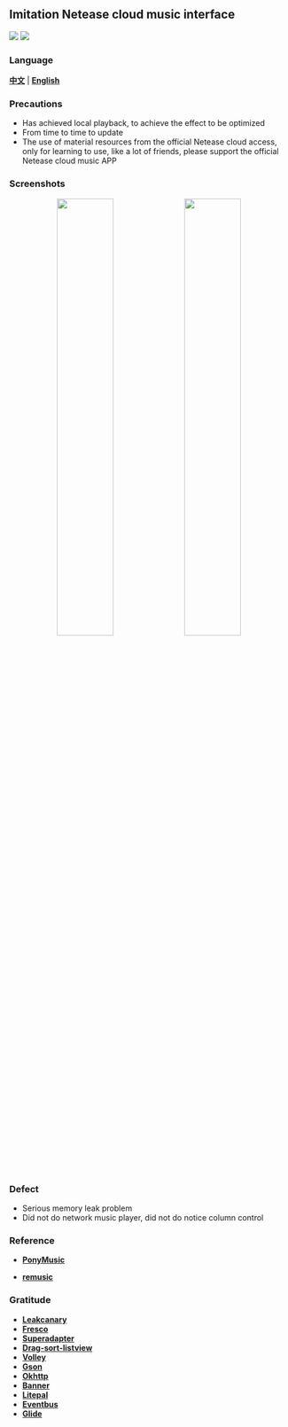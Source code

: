 ## Imitation Netease cloud music interface

![](https://img.shields.io/badge/license-Apache%202-blue.svg)
[![](https://img.shields.io/badge/API-19-orange.svg)](https://android-arsenal.com/api?level=19)

### Language
[**中文**](https://github.com/GiitSmile/ImitateNetEasyCloud/edit/master/README.md) | [**English**](https://github.com/GiitSmile/ImitateNetEasyCloud/blob/master/README_EN.md)
### Precautions
- Has achieved local playback, to achieve the effect to be optimized
- From time to time to update
- The use of material resources from the official Netease cloud access, only for learning to use, like a lot of friends, please support the official Netease cloud music APP

### Screenshots
<p align="center">
<img src="http://oasusatoz.bkt.clouddn.com/device-2016-11-14-100006.png" width = "45%" height="45%" />

<img src="http://oasusatoz.bkt.clouddn.com/device-2016-11-14-100224.png" width = "45%" height="45%" />

</p>

### Defect

- Serious memory leak problem
- Did not do network music player, did not do notice column control

### Reference
- [**PonyMusic**](https://github.com/ChanWong21/PonyMusic)

- [**remusic**](https://github.com/aa112901/remusic)

### Gratitude
- [**Leakcanary**](https://github.com/square/leakcanary)
- [**Fresco**](https://github.com/facebook/fresco)
- [**Superadapter**](https://github.com/byteam/SuperAdapter)
- [**Drag-sort-listview**](https://github.com/bauerca/drag-sort-listview)
- [**Volley**](https://github.com/mcxiaoke/android-volley)
- [**Gson**](https://github.com/google/gson)
- [**Okhttp**](https://github.com/square/okhttp)
- [**Banner**](https://github.com/youth5201314/banner)
- [**Litepal**](https://github.com/LitePalFramework/LitePal)
- [**Eventbus**](https://github.com/greenrobot/EventBus)
- [**Glide**](https://github.com/bumptech/glide)
